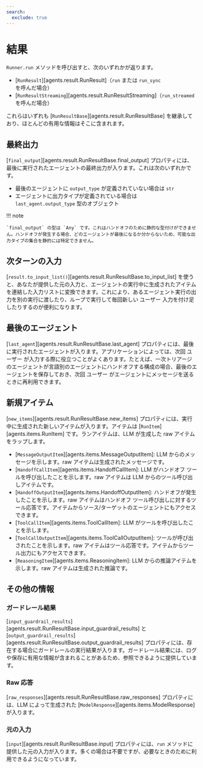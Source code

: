 ```yaml
---
search:
  exclude: true
---
```

# 結果

`Runner.run` メソッドを呼び出すと、次のいずれかが返ります。

- [`RunResult`][agents.result.RunResult]（`run` または `run_sync` を呼んだ場合）
- [`RunResultStreaming`][agents.result.RunResultStreaming]（`run_streamed` を呼んだ場合）

これらはいずれも [`RunResultBase`][agents.result.RunResultBase] を継承しており、ほとんどの有用な情報はそこに含まれます。

## 最終出力

[`final_output`][agents.result.RunResultBase.final_output] プロパティには、最後に実行されたエージェントの最終出力が入ります。これは次のいずれかです。

- 最後のエージェントに `output_type` が定義されていない場合は `str`
- エージェントに出力タイプが定義されている場合は `last_agent.output_type` 型のオブジェクト

!!! note

    `final_output` の型は `Any` です。これはハンドオフのために静的な型付けができません。ハンドオフが発生する場合、どのエージェントが最後になるか分からないため、可能な出力タイプの集合を静的には特定できません。

## 次ターンの入力

[`result.to_input_list()`][agents.result.RunResultBase.to_input_list] を使うと、あなたが提供した元の入力と、エージェントの実行中に生成されたアイテムを連結した入力リストに変換できます。これにより、あるエージェント実行の出力を別の実行に渡したり、ループで実行して毎回新しい ユーザー 入力を付け足したりするのが便利になります。

## 最後のエージェント

[`last_agent`][agents.result.RunResultBase.last_agent] プロパティには、最後に実行されたエージェントが入ります。アプリケーションによっては、次回 ユーザー が入力する際に役立つことがよくあります。たとえば、一次トリアージのエージェントが言語別のエージェントにハンドオフする構成の場合、最後のエージェントを保存しておき、次回 ユーザー がエージェントにメッセージを送るときに再利用できます。

## 新規アイテム

[`new_items`][agents.result.RunResultBase.new_items] プロパティには、実行中に生成された新しいアイテムが入ります。アイテムは [`RunItem`][agents.items.RunItem] です。ランアイテムは、LLM が生成した raw アイテムをラップします。

- [`MessageOutputItem`][agents.items.MessageOutputItem]: LLM からのメッセージを示します。raw アイテムは生成されたメッセージです。
- [`HandoffCallItem`][agents.items.HandoffCallItem]: LLM がハンドオフ ツールを呼び出したことを示します。raw アイテムは LLM からのツール呼び出しアイテムです。
- [`HandoffOutputItem`][agents.items.HandoffOutputItem]: ハンドオフが発生したことを示します。raw アイテムはハンドオフ ツール呼び出しに対するツール応答です。アイテムからソース/ターゲットのエージェントにもアクセスできます。
- [`ToolCallItem`][agents.items.ToolCallItem]: LLM がツールを呼び出したことを示します。
- [`ToolCallOutputItem`][agents.items.ToolCallOutputItem]: ツールが呼び出されたことを示します。raw アイテムはツール応答です。アイテムからツール出力にもアクセスできます。
- [`ReasoningItem`][agents.items.ReasoningItem]: LLM からの推論アイテムを示します。raw アイテムは生成された推論です。

## その他の情報

### ガードレール結果

[`input_guardrail_results`][agents.result.RunResultBase.input_guardrail_results] と [`output_guardrail_results`][agents.result.RunResultBase.output_guardrail_results] プロパティには、存在する場合にガードレールの実行結果が入ります。ガードレール結果には、ログや保存に有用な情報が含まれることがあるため、参照できるように提供しています。

### Raw 応答

[`raw_responses`][agents.result.RunResultBase.raw_responses] プロパティには、LLM によって生成された [`ModelResponse`][agents.items.ModelResponse] が入ります。

### 元の入力

[`input`][agents.result.RunResultBase.input] プロパティには、`run` メソッドに提供した元の入力が入ります。多くの場合は不要ですが、必要なときのために利用できるようになっています。